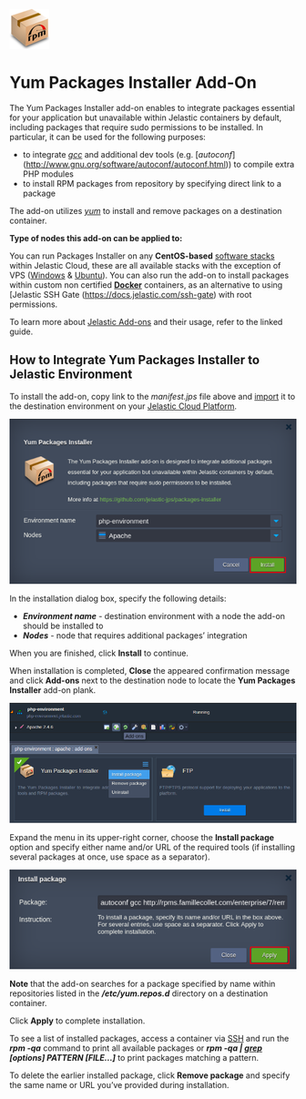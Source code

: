 ![rpm-logo](images/rpm-logo.png)

# Yum Packages Installer Add-On

The Yum Packages Installer add-on enables to integrate packages essential for your application but unavailable within
Jelastic containers by default, including packages that require sudo permissions to be installed. In particular, it can be
used for the following purposes:
- to integrate [*gcc*](https://gcc.gnu.org/) and additional dev tools (e.g. [*autoconf*]
(http://www.gnu.org/software/autoconf/autoconf.html)) to compile extra PHP modules
- to install RPM packages from repository by specifying direct link to a package

The add-on utilizes [*yum*](http://yum.baseurl.org/) to install and remove packages on a destination container. 

**Type of nodes this add-on can be applied to:**

You can run Packages Installer on any **CentOS-based** [software stacks](https://docs.jelastic.com/software-stacks-versions)
within Jelastic Cloud, these are all available stacks with the exception of VPS ([Windows](https://docs.jelastic.com/win-vps)
& [Ubuntu](https://docs.jelastic.com/vps-ubuntu)). You can also run the add-on to install packages within custom non
certified [**Docker**](https://docs.jelastic.com/dockers-overview) containers, as an alternative to using [Jelastic SSH Gate
(https://docs.jelastic.com/ssh-gate) with root permissions. 

To learn more about [Jelastic Add-ons](https://github.com/jelastic-jps/jpswiki/wiki/Jelastic-Addons) and their usage, refer
to the linked guide. 

## How to Integrate Yum Packages Installer to Jelastic Environment

To install the add-on, copy link to the *manifest.jps* file above and [import](https://docs.jelastic.com/environment-import)
it to the destination environment on your [Jelastic Cloud Platform](https://jelastic.cloud/).

![yum-packages-installer-deployment](images/yum-packages-installer-deployment.png)

In the installation dialog box, specify the following details:
- **_Environment name_** - destination environment with a node the add-on should be installed to
- **_Nodes_** - node that requires additional packages’ integration

When you are finished, click **Install** to continue.

When installation is completed, **Close** the appeared confirmation message and click **Add-ons** next to the destination
node to locate the **Yum Packages Installer** add-on plank.

![yum-packages-installer-add-on](images/yum-packages-installer-add-on.png)

Expand the menu in its upper-right corner, choose the **Install package** option and specify either name and/or URL of the
required tools (if installing several packages at once, use space as a separator).

![yum-install-package](images/yum-install-package.png)

**Note** that the add-on searches for a package specified by name within repositories listed in the **_/etc/yum.repos.d_**
directory on a destination container.

Click **Apply** to complete installation.

To see a list of installed packages, access a container via [SSH](https://docs.jelastic.com/ssh-gate) and run the **_rpm -qa_** command to print all available packages or **_rpm -qa | [grep](http://linuxcommand.org/man_pages/grep1.html) [options] PATTERN [FILE...]_** to print packages matching a pattern.

To delete the earlier installed package, click **Remove package** and specify the same name or URL you’ve provided during
installation. 
